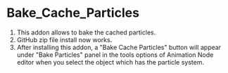 # Bake_Cache_Particles
1) This addon allows to bake the cached particles.
2) GitHub zip file install now works.
3) After installing this addon, a "Bake Cache Particles" button will appear under "Bake Particles" panel in the tools options of Animation Node editor when you select the object which has the particle system.
